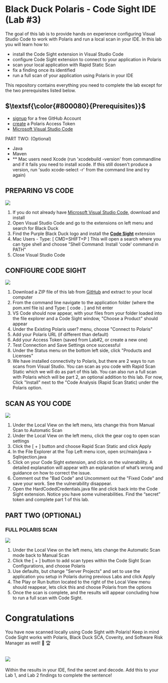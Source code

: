 # Black Duck Polaris - Code Sight IDE (Lab #3)

The goal of this lab is to provide hands on experience configuring Visual Studio Code to work with Polaris and run a local scan in your IDE. In this lab you will learn how to:
- install the Code Sight extension in Visual Studio Code
- configure Code Sight extension to connect to your application in Polaris
- scan your local application with Rapid Static Scan
- fix a finding once its identified
- run a full scan of your application using Polaris in your IDE

This repository contains everything you need to complete the lab except for the two prerequisites listed below.

## $\textsf{\color{#800080}{Prerequisites}}$

- [signup](https://github.com/signup) for a free GitHub Account
- [create](https://polaris.blackduck.com/developer/default/polaris-documentation/t_make-token) a Polaris Access Token
- [Microsoft Visual Studio Code](https://code.visualstudio.com/)

PART TWO: (Optional)
- Java
- Maven
- ** Mac users need Xcode (run 'xcodebuild -version' from commandline and if it fails you need to install xcode. If this still dosen't produce a version, run 'sudo xcode-select -r' from the command line and try again)


## PREPARING VS CODE
![](https://img.shields.io/badge/steps-blueviolet?style=for-the-badge)
1. If you do not already have [Microsoft Visual Studio Code](https://code.visualstudio.com/), download and install
2. Open Visual Studio Code and go to the extensions on left menu and search for Black Duck
3. Find the Purple Black Duck logo and install the **<ins>Code Sight</ins>** extension
4. Mac Users - Type: [ CMD+SHIFT+P ] This will open a search where you can type shell and choose "Shell Command: Install 'code' command in PATH"
5. Close Visual Studio Code


## CONFIGURE CODE SIGHT
![](https://img.shields.io/badge/steps-blueviolet?style=for-the-badge)
1. Download a ZIP file of this lab from [GitHub](https://github.com/bma-code/BD-Polaris-CTF3-Codesight-Lab) and extract to your local computer
2. From the command line navigate to the application folder (where the pom.xml file is) and Type: [ code . ] and hit enter
3. VS Code should now appear, with your files from your folder loaded into the file explorer and a Code Sight window, "Choose a Product" should appear
4. Under the Existing Polaris user? menu, choose "Connect to Polaris"
5. Add your Polaris URL (if different than default)
6. Add your Access Token (saved from Lab#2, or create a new one)
7. Test Connection and Save Settings once successful
8. Under the Status menu on the bottom left side, click "Products and Licenses"
9. We have installed connectivity to Polaris, but there are 2 ways to run scans from Visual Studio. You can scan as you code with Rapid Scan Static which we will do as part of this lab.  You can also run a full scan with Polaris which will be part 2, an optional addition to this lab. For now, Click "Install" next to the "Code Analysis (Rapid Scan Static) under the Polaris option.


## SCAN AS YOU CODE
![](https://img.shields.io/badge/steps-blueviolet?style=for-the-badge)
1. Under the Local View on the left menu, lets change this from Manual Scan to Automatic Scan
2. Under the Local View on the left menu, click the gear cog to open scan settings
3. Click the [ + ] button and choose Rapid Scan Static and click Apply
4. In the File Explorer at the Top Left menu icon, open src/main/java > SqlInjection.java
5. Click on your Code Sight extension, and click on the vulnerability. A detailed explanation will appear with an explanation of what’s wrong and guidance on how to correct the issue.
6. Comment out the "Bad Code" and Uncomment out the "Fixed Code" and save your work. See the vulnerability disappear.
7. Open the HardCodedCredentials.java file and click back into the Code Sight extension.  Notice you have some vulnerabilities.  Find the “secret” token and complete part 1 of this lab.


## PART TWO (OPTIONAL)
### FULL POLARIS SCAN
![](https://img.shields.io/badge/steps-blueviolet?style=for-the-badge)
1. Under the Local View on the left menu, lets change the Automatic Scan mode back to Manual Scan
2. Click the [ + ] button to add scan types within the Code Sight Scan Configurations, and choose Polaris
3. Use defaults, but change "Server Projects" and set to use the application you setup in Polaris during previous Labs and click Apply
4. The Play or Run button located to the right of the Local View menu should reappear, lets click this and choose Polaris from the options
5. Once the scan is complete, and the results will appear concluding how to run a full scan with Code Sight.

# Congratulations

You have now scanned locally using Code Sight with Polaris! Keep in mind Code Sight works with Polaris, Black Duck SCA, Coverity, and Software Risk Manager as well! :clap: :trophy:

## ![](https://img.shields.io/badge/optional-CTF-blueviolet?style=for-the-badge)
Within the results in your IDE, find the secret and decode. Add this to your Lab 1, and Lab 2 findings to complete the sentence!

